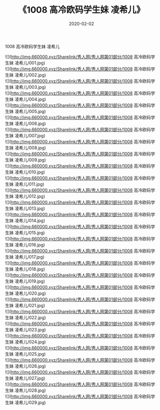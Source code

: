 ﻿---
layout: post
title:  《1008 高冷欧码学生妹 凌希儿》
date:   2020-02-02
img: http://img.660000.xyz/Sharelink/秀人网/秀人网第01部分/1008 高冷欧码学生妹 凌希儿/000.jpg
categories: [美女, 清纯, 唯美]
---

1008 高冷欧码学生妹 凌希儿

  ![](http://img.660000.xyz/Sharelink/秀人网/秀人网第01部分/1008 高冷欧码学生妹 凌希儿/001.jpg) <br> ![](http://img.660000.xyz/Sharelink/秀人网/秀人网第01部分/1008 高冷欧码学生妹 凌希儿/002.jpg) <br> ![](http://img.660000.xyz/Sharelink/秀人网/秀人网第01部分/1008 高冷欧码学生妹 凌希儿/003.jpg) <br> ![](http://img.660000.xyz/Sharelink/秀人网/秀人网第01部分/1008 高冷欧码学生妹 凌希儿/004.jpg) <br> ![](http://img.660000.xyz/Sharelink/秀人网/秀人网第01部分/1008 高冷欧码学生妹 凌希儿/005.jpg) <br> ![](http://img.660000.xyz/Sharelink/秀人网/秀人网第01部分/1008 高冷欧码学生妹 凌希儿/006.jpg) <br> ![](http://img.660000.xyz/Sharelink/秀人网/秀人网第01部分/1008 高冷欧码学生妹 凌希儿/007.jpg) <br> ![](http://img.660000.xyz/Sharelink/秀人网/秀人网第01部分/1008 高冷欧码学生妹 凌希儿/008.jpg) <br> ![](http://img.660000.xyz/Sharelink/秀人网/秀人网第01部分/1008 高冷欧码学生妹 凌希儿/009.jpg) <br> ![](http://img.660000.xyz/Sharelink/秀人网/秀人网第01部分/1008 高冷欧码学生妹 凌希儿/010.jpg) <br> ![](http://img.660000.xyz/Sharelink/秀人网/秀人网第01部分/1008 高冷欧码学生妹 凌希儿/011.jpg) <br> ![](http://img.660000.xyz/Sharelink/秀人网/秀人网第01部分/1008 高冷欧码学生妹 凌希儿/012.jpg) <br> ![](http://img.660000.xyz/Sharelink/秀人网/秀人网第01部分/1008 高冷欧码学生妹 凌希儿/013.jpg) <br> ![](http://img.660000.xyz/Sharelink/秀人网/秀人网第01部分/1008 高冷欧码学生妹 凌希儿/014.jpg) <br> ![](http://img.660000.xyz/Sharelink/秀人网/秀人网第01部分/1008 高冷欧码学生妹 凌希儿/015.jpg) <br> ![](http://img.660000.xyz/Sharelink/秀人网/秀人网第01部分/1008 高冷欧码学生妹 凌希儿/016.jpg) <br> ![](http://img.660000.xyz/Sharelink/秀人网/秀人网第01部分/1008 高冷欧码学生妹 凌希儿/017.jpg) <br> ![](http://img.660000.xyz/Sharelink/秀人网/秀人网第01部分/1008 高冷欧码学生妹 凌希儿/018.jpg) <br> ![](http://img.660000.xyz/Sharelink/秀人网/秀人网第01部分/1008 高冷欧码学生妹 凌希儿/019.jpg) <br> ![](http://img.660000.xyz/Sharelink/秀人网/秀人网第01部分/1008 高冷欧码学生妹 凌希儿/020.jpg) <br> ![](http://img.660000.xyz/Sharelink/秀人网/秀人网第01部分/1008 高冷欧码学生妹 凌希儿/021.jpg) <br> ![](http://img.660000.xyz/Sharelink/秀人网/秀人网第01部分/1008 高冷欧码学生妹 凌希儿/022.jpg) <br> ![](http://img.660000.xyz/Sharelink/秀人网/秀人网第01部分/1008 高冷欧码学生妹 凌希儿/023.jpg) <br> ![](http://img.660000.xyz/Sharelink/秀人网/秀人网第01部分/1008 高冷欧码学生妹 凌希儿/024.jpg) <br> ![](http://img.660000.xyz/Sharelink/秀人网/秀人网第01部分/1008 高冷欧码学生妹 凌希儿/025.jpg) <br> ![](http://img.660000.xyz/Sharelink/秀人网/秀人网第01部分/1008 高冷欧码学生妹 凌希儿/026.jpg) <br> ![](http://img.660000.xyz/Sharelink/秀人网/秀人网第01部分/1008 高冷欧码学生妹 凌希儿/027.jpg) <br> ![](http://img.660000.xyz/Sharelink/秀人网/秀人网第01部分/1008 高冷欧码学生妹 凌希儿/028.jpg) <br> ![](http://img.660000.xyz/Sharelink/秀人网/秀人网第01部分/1008 高冷欧码学生妹 凌希儿/029.jpg) <br>